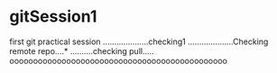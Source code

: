 # gitSession1
first git practical session
....................checking1
....................Checking remote repo....*
..........checking pull.....
oooooooooooooooooooooooooooooooooooooooooooooo